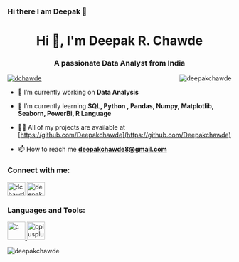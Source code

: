 ### Hi there I am Deepak  👋
<h1 align="center">Hi 👋, I'm Deepak R. Chawde</h1>
<h3 align="center">A passionate Data Analyst from India</h3>


<img scr="file:///C:/Users/DEEPAK/Pictures/IMG_20200928_121217.jpg" alt="deepakchawde " align="right">

<p align="left"> <a href="https://twitter.com/dchawde" target="blank"><img src="https://img.shields.io/twitter/follow/dchawde?logo=twitter&style=for-the-badge" alt="dchawde" /></a> </p>

- 🔭 I’m currently working on **Data Analysis**

- 🌱 I’m currently learning **SQL, Python , Pandas, Numpy, Matplotlib, Seaborn, PowerBi, R Language**

- 👨‍💻 All of my projects are available at [https://github.com/Deepakchawde](https://github.com/Deepakchawde)

- 📫 How to reach me **deepakchawde8@gmail.com**

<h3 align="left">Connect with me:</h3>
<p align="left">
<a href="https://twitter.com/dchawde" target="blank"><img align="center" src="https://cdn.jsdelivr.net/npm/simple-icons@3.0.1/icons/twitter.svg" alt="dchawde" height="30" width="40" /></a>
<a href="https://instagram.com/deepak_chawde" target="blank"><img align="center" src="https://cdn.jsdelivr.net/npm/simple-icons@3.0.1/icons/instagram.svg" alt="deepak_chawde" height="30" width="40" /></a>
</p>

<h3 align="left">Languages and Tools:</h3>
<p align="left"> <a href="https://www.cprogramming.com/" target="_blank"> <img src="https://devicons.github.io/devicon/devicon.git/icons/c/c-original.svg" alt="c" width="40" height="40"/> </a> <a href="https://www.w3schools.com/cpp/" target="_blank"> <img src="https://devicons.github.io/devicon/devicon.git/icons/cplusplus/cplusplus-original.svg" alt="cplusplus" width="40" height="40"/> </a> </p>

<p><img align="center" src="https://github-readme-stats.vercel.app/api/top-langs?username=deepakchawde&show_icons=true&locale=en&layout=compact" alt="deepakchawde" /></p>


<!--
**Deepakchawde/Deepakchawde** is a ✨ _special_ ✨ repository because its `README.md` (this file) appears on your GitHub profile.

Here are some ideas to get you started:

- 🔭 I’m currently working on ...
- 🌱 I’m currently learning ...
- 👯 I’m looking to collaborate on ...
- 🤔 I’m looking for help with ...
- 💬 Ask me about ...
- 📫 How to reach me: ...
- 😄 Pronouns: ...
- ⚡ Fun fact: ...
-->

